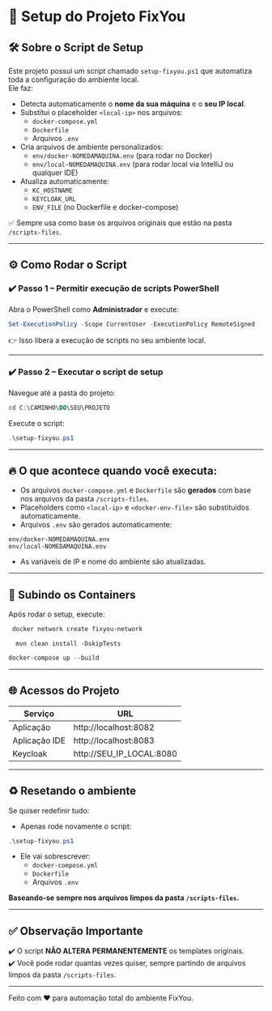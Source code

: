 
# 🚀 Setup do Projeto FixYou

## 🛠️ Sobre o Script de Setup

Este projeto possui um script chamado `setup-fixyou.ps1` que automatiza toda a configuração do ambiente local.  
Ele faz:

- Detecta automaticamente o **nome da sua máquina** e o **seu IP local**.
- Substitui o placeholder `<local-ip>` nos arquivos:
    - `docker-compose.yml`
    - `Dockerfile`
    - Arquivos `.env`
- Cria arquivos de ambiente personalizados:
    - `env/docker-NOMEDAMAQUINA.env` (para rodar no Docker)
    - `env/local-NOMEDAMAQUINA.env` (para rodar local via IntelliJ ou qualquer IDE)
- Atualiza automaticamente:
    - `KC_HOSTNAME`
    - `KEYCLOAK_URL`
    - `ENV_FILE` (no Dockerfile e docker-compose)

✅ Sempre usa como base os arquivos originais que estão na pasta `/scripts-files`.

---

## ⚙️ Como Rodar o Script

### ✔️ Passo 1 – Permitir execução de scripts PowerShell

Abra o PowerShell como **Administrador** e execute:

```powershell
Set-ExecutionPolicy -Scope CurrentUser -ExecutionPolicy RemoteSigned
```

👉 Isso libera a execução de scripts no seu ambiente local.

---

### ✔️ Passo 2 – Executar o script de setup

Navegue até a pasta do projeto:

```powershell
cd C:\CAMINHO\DO\SEU\PROJETO
```

Execute o script:

```powershell
.\setup-fixyou.ps1
```

---

## 🔥 O que acontece quando você executa:

- Os arquivos `docker-compose.yml` e `Dockerfile` são **gerados** com base nos arquivos da pasta `/scripts-files`.
- Placeholders como `<local-ip>` e `<docker-env-file>` são substituídos automaticamente.
- Arquivos `.env` são gerados automaticamente:

```
env/docker-NOMEDAMAQUINA.env
env/local-NOMEDAMAQUINA.env
```

- As variáveis de IP e nome do ambiente são atualizadas.

---

## 🐳 Subindo os Containers

Após rodar o setup, execute:

```powershell create network of project
 docker network create fixyou-network
````

```create new target project
  mvn clean install -DskipTests
````

```powershell create project images
docker-compose up --build
```

---

## 🌐 Acessos do Projeto

| Serviço      | URL                                    |
| -------------|----------------------------------------|
| Aplicação    | http://localhost:8082                 |
| Aplicação IDE| http://localhost:8083                 |
| Keycloak     | http://SEU_IP_LOCAL:8080              |

---

## ♻️ Resetando o ambiente

Se quiser redefinir tudo:

- Apenas rode novamente o script:

```powershell
.\setup-fixyou.ps1
```

- Ele vai sobrescrever:
    - `docker-compose.yml`
    - `Dockerfile`
    - Arquivos `.env`

**Baseando-se sempre nos arquivos limpos da pasta `/scripts-files`.**

---

## ✅ Observação Importante

✔️ O script **NÃO ALTERA PERMANENTEMENTE** os templates originais.  
✔️ Você pode rodar quantas vezes quiser, sempre partindo de arquivos limpos da pasta `/scripts-files`.

---

Feito com ❤️ para automação total do ambiente FixYou.
